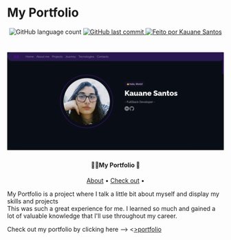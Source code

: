 # My Portfolio
<p align="center">
  <img alt="GitHub language count" src="https://img.shields.io/github/languages/count/Kauanedev/portfolio?color=%2304D361">
  
  <a href="https://github.com/Kauanedev/din-din-project/commits/main">
    <img alt="GitHub last commit" src="https://img.shields.io/github/last-commit/Kauanedev/portfolio">
  </a>

   <a href="https://github.com/Kauanedev/">
    <img alt="Feito por Kauane Santos" src="https://img.shields.io/badge/feito-por%20Kauanedev-7818d8">
   </a>
</p>

<h1 align="center">
    <img alt="Home Page" title="#Home Page" src="/src/Assets/homePage.png"/>
</h1>

<h4 align="center"> 
👩‍💻My Portfolio 📖
</h4>

<p align="center">
 <a href="#about">About</a> •
 <a href="#see">Check out</a> •
</p>

<p id='about'>
  My Portfolio is a project where I talk a little bit about myself and display my skills and projects <br/>
  This was such a great experience for me. I learned so much and gained a lot of valuable knowledge that I'll use throughout my career.
</p>

<p id='see'>
  Check out my portfolio by clicking here --> <<a href='https://kauane-santos.netlify.app/' target='_blank' rel="noreferrer">>portfolio</a>
</p>
